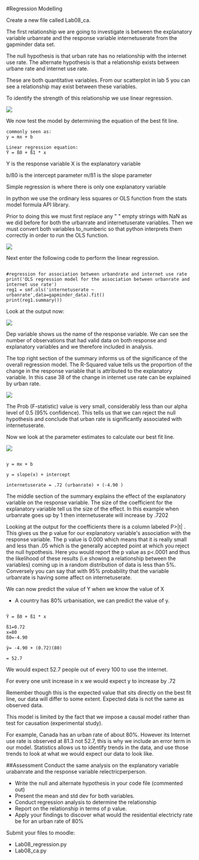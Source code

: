 #Regression Modelling

Create a new file called Lab08_ca.

The first relationship we are going to investigate is between the explanatory variable urbanrate and the response variable internetuserate from the gapminder data set.

The null hypothesis is that urban rate has no relationship with the internet use rate.
The alternate hypothesis is that a relationship exists between urbane rate and internet use rate.

These are both quantitative variables. From our scatterplot in lab 5 you can see a relationship may exist between these variables.

To identify the strength of this relationship we use linear regression.

![](./img/00.png)

We now test the model by determining the equation of the best fit line.

~~~
commonly seen as:
y = mx + b

Linear regression equation:
Ŷ = ß0 + ß1 * x
~~~

Y is the response variable
X is the explanatory variable

b/ß0 is the intercept parameter
m/ß1 is the slope parameter


Simple regression is where there is only one explanatory variable

In python we use the ordinary less squares or OLS function from the stats model formula API library.

Prior to doing this we must first replace any " " empty strings with NaN as we did before for both the urbanrate and internetuserate variables.
Then we must convert both variables to_numberic so that python interprets them correctly in order to run the OLS function.

![](./img/02.png)

Next enter the following code to perform the linear regression.

~~~

#regression for association between urbandrate and internet use rate
print('OLS regression model for the association between urbanrate and internet use rate')
reg1 = smf.ols('internetuserate ~ urbanrate',data=gapminder_data).fit()
print(reg1.summary())

~~~

Look at the output now:

![](./img/01.png)

Dep variable shows us the name of the response variable.
We can see the number of observations that had valid data on both response and explanatory variables and we therefore included in analysis.

The top right section of the summary informs us of the significance of the overall regression model. The R-Squared value tells us the proportion of the change in the response variable that is attributed to the explanatory variable. In this case 38 of the change in internet use rate can be explained by urban rate.

![](./img/05.png)

The Prob (F-statistic) value is very small, considerably less than our alpha level of 0.5 (95% confidence). This tells us that we can reject the null hypothesis and conclude that urban rate is significantly associated with internetuserate.

Now we look at the parameter estimates to calculate our best fit line.

![](./img/03.png)

~~~

y = mx + b

y = slope(x) + intercept

internetuserate = .72 (urbanrate) + (-4.90 )

~~~

The middle section of the summary explains the effect of the explanatory variable on the response variable. The size of the coefficient for the explanatory variable tell us the size of the effect. In this example when urbanrate goes up by 1 then internetuserate will increase by .7202

Looking at the output for the coefficients there is a column labeled P>|t| . This gives us the p value for our explanatory variable's association with the response variable. The p value is 0.000 which means that it is really small and less than .05 which is the generally accepted point at which you reject the null hypothesis. Here you would report the p value as p<.0001 and thus the likelihood of these results (i.e showing a relationship between the variables) coming up in a random distribution of data is less than 5%. Conversely you can say that with 95% probability that the variable urbanrate is having some affect on internetuserate.


We can now predict the value of Y when we know the value of X


- A country has 80% urbanisation, we can predict the value of y.


~~~

Ŷ = ß0 + ß1 * x

ß1=0.72
x=80
ß0=-4.90

ŷ= -4.90 + (0.72)(80)  

= 52.7

~~~
We would expect 52.7 people out of every 100 to use the internet.

For every one unit increase in x we would expect y to increase by .72

Remember though this is the expected value that sits directly on the best fit line,  our data will differ to some extent. Expected data is not the same as observed data.

This model is limited by the fact that we impose a causal model rather than test for causation (experimental study).

For example, Canada has an urban rate of about 80%. However its Internet use rate is observed at 81.3 not 52.7, this is why we include an error term in our model. Statistics allows us to identify trends in the data, and use those trends to look at what we would expect our data to look like.


##Assessment
Conduct the same analysis on the explanatory variable urabanrate and the response variable relectricperperson.

- Write the null and alternate hypothesis in your code file (commented out)
- Present the mean and std dev for both variables.
- Conduct regression analysis to determine the relationship
- Report on the relationship in terms of p value.
- Apply your findings to discover what would the residential electricty rate be for an urban rate of 80%

Submit your files to moodle:
- Lab08_regression.py
- Lab08_ca.py
